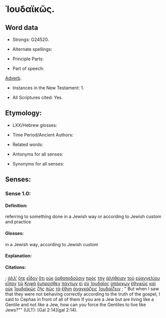 # Ἰουδαϊκῶς.

<!-- Status: S3=Needs2ndReview -->
<!-- Lexica used for edits: BDAG, LN, FFM, A-S  -->

## Word data

* Strongs: G24520.

* Alternate spellings:

* Principle Parts: 

* Part of speech: 

[Adverb](http://ugg.readthedocs.io/en/latest/adverb.html).

* Instances in the New Testament: 1.

* All Scriptures cited: Yes.

## Etymology: 

* LXX/Hebrew glosses: 

* Time Period/Ancient Authors: 

* Related words: 

* Antonyms for all senses:

* Synonyms for all senses: 

## Senses:

### Sense  1.0: 

#### Definition: 

referring to something done in a Jewish way or according to Jewish custom and practice

#### Glosses: 

in a Jewish way, according to Jewish custom

#### Explanation: 

#### Citations: 

; [ἀλλ’](../G02350/01.md) [ὅτε](../G37530/01.md) [εἶδον](../G37080/01.md) [ὅτι](../G37540/01.md) [οὐκ](../G37560/01.md) [ὀρθοποδοῦσιν](../G37160/01.md) [πρὸς](../G43140/01.md) [τὴν](../G35880/01.md) [ἀλήθειαν](../G02250/01.md) [τοῦ](../G35880/01.md) [εὐαγγελίου](../G20980/01.md) [εἶπον](../G30040/01.md) [τῷ](../G35880/01.md) [Κηφᾷ](../G27860/01.md) [ἔμπροσθεν](../G17150/01.md) [πάντων](../G39560/01.md) [εἰ](../G14870/01.md) [σὺ](../G47710/01.md) [Ἰουδαῖος](../G24530/01.md) [ὑπάρχων](../G52250/01.md) [ἐθνικῶς](../G14830/01.md) [καὶ](../G25320/01.md) [οὐκ](../G37560/01.md) [Ἰουδαϊκῶς](../G24520/01.md) [ζῇς](../G21980/01.md) [πῶς](../G44590/01.md) [τὰ](../G35880/01.md) [ἔθνη](../G14840/01.md) [ἀναγκάζεις](../G03150/01.md) [Ἰουδαΐζειν](../G24500/01.md)
; " But when I saw that they were not behaving correctly according to the truth of the gospel, I said to Cephas in front of all of them If you are a Jew but are living like a Gentile and not like a Jew, how can you force the Gentiles to live like Jews?"" (ULT): 
[Gal 2:14](gal 2:14).
